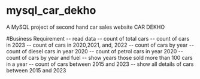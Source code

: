 # mysql_car_dekho
A MySQL project of second hand car sales website CAR DEKHO

#Business Requirement 
-- read data
-- count of total cars
-- count of cars in 2023
-- count of cars in 2020,2021, and, 2022
-- count of cars by year
-- count of diesel cars in year 2020
-- count of petrol cars in year 2020
-- count of cars by year and fuel
-- show years those sold more than 100 cars in a year
-- count of cars between 2015 and 2023
-- show all details of cars between 2015 and 2023
